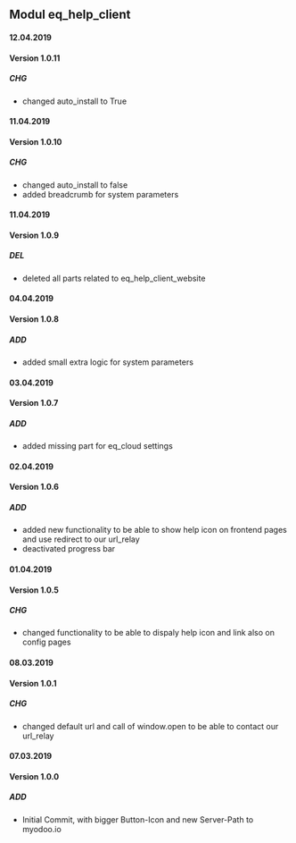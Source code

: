 ## Modul eq_help_client

#### 12.04.2019
#### Version 1.0.11
##### CHG
- changed auto_install to True

#### 11.04.2019
#### Version 1.0.10
##### CHG
- changed auto_install to false
- added breadcrumb for system parameters

#### 11.04.2019
#### Version 1.0.9
##### DEL
- deleted all parts related to eq_help_client_website

#### 04.04.2019
#### Version 1.0.8
##### ADD
- added small extra logic for system parameters

#### 03.04.2019
#### Version 1.0.7
##### ADD
- added missing part for eq_cloud settings

#### 02.04.2019
#### Version 1.0.6
##### ADD
- added new functionality to be able to show help icon on frontend pages and use redirect to our url_relay
- deactivated progress bar

#### 01.04.2019
#### Version 1.0.5
##### CHG
- changed functionality to be able to dispaly help icon and link also on config pages

#### 08.03.2019
#### Version 1.0.1
##### CHG
- changed default url and call of window.open to be able to contact our url_relay

#### 07.03.2019
#### Version 1.0.0
##### ADD
- Initial Commit, with bigger Button-Icon and new Server-Path to myodoo.io
